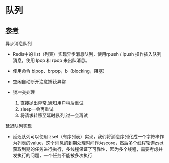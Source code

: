 # 队列

## [参考](https://blog.csdn.net/ruanhao1203/article/details/88679900?ops_request_misc=%257B%2522request%255Fid%2522%253A%2522159399906319195162558019%2522%252C%2522scm%2522%253A%252220140713.130102334..%2522%257D&request_id=159399906319195162558019&biz_id=0&utm_medium=distribute.pc_search_result.none-task-blog-2~all~first_rank_ecpm_v3~rank_ctr_v4-6-88679900.ecpm_v1_rank_ctr_v4&utm_term=redis+%E5%BB%B6%E6%97%B6%E9%98%9F%E5%88%97)

异步消息队列

* Redis中的 list（列表）实现异步消息队列，使用rpush / lpush 操作插入队列消息，使用 lpop 和  rpop 来出队消息。
* 使用命令 blpop、brpop，b（blocking，阻塞）
* 空闲自动断开注意捕获异常
* 锁冲突处理

  1. 直接抛出异常,通知用户稍后重试
  1. sleep一会再重试
  1. 将请求转移至延时队列,过一会再试

延迟队列实现

* 延迟队列可以使用 zset（有序列表）实现，我们将消息序列化成一个字符串作为列表的value，这个消息的到期处理时间作为score，然后多个线程轮询zset 获取到期的任务进行执行，多线程保证了可靠性，因为多个线程，需要考虑并发执行的问题，一个任务不能被多次执行
